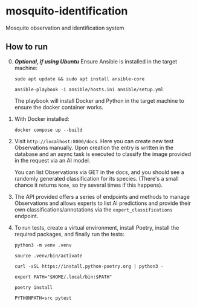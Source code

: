 # mosquito-identification
Mosquito observation and identification system

## How to run

0. ***Optional, if using Ubuntu*** Ensure Ansible is installed in the target machine:

    `sudo apt update && sudo apt install ansible-core`

    `ansible-playbook -i ansible/hosts.ini ansible/setup.yml`

    The playbook will install Docker and Python in the target machine to ensure the docker container works.

1. With Docker installed:

    `docker compose up --build`

2. Visit `http://localhost:8000/docs`. Here you can create new test Observations manually. Upon creation the entry is written in the database and an async task is executed to classify the image provided in the request via an AI model.

    You can list Observations via GET in the docs, and you should see a randomly generated classification for its species. (There's a small chance it returns `None`, so try several times if this happens).

3. The API provided offers a series of endpoints and methods to manage Observations and allows experts to list AI predictions and provide their own classifications/annotations via the `expert_classifications` endpoint.

4. To run tests, create a virtual environment, install Poetry, install the required packages, and finally run the tests:

    `python3 -m venv .venv`

    `source .venv/bin/activate` 

    `curl -sSL https://install.python-poetry.org | python3 -`

    `export PATH="$HOME/.local/bin:$PATH"`

    `poetry install`

    `PYTHONPATH=src pytest`
